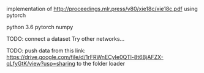 implementation of 
http://proceedings.mlr.press/v80/xie18c/xie18c.pdf
using pytorch

python 3.6
pytorch
numpy 

TODO: connect a dataset
Try other networks...


TODO: push data from this link: https://drive.google.com/file/d/1rFRWnECyIe0QTl-8t6BjAFZX-qLfyGtK/view?usp=sharing
       to the folder loader
